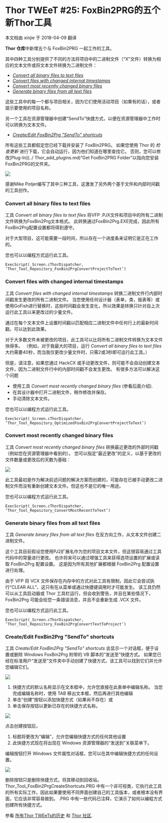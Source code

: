 ﻿Thor TWEeT #25: FoxBin2PRG的五个新Thor工具
===
本文档由 xinjie 于 2018-04-09 翻译

**Thor 仓库**中新增五个与 FoxBin2PRG 一起工作的工具。

其中四种工具分别提供了不同的方法将项目中的二进制文件（“X”文件）转换为相应的文本文件或将文本文件转换为二进制文件：

*   _[Convert all binary files to text files](#T1)_
*   _[Convert files with changed internal timestamps](#T2)_
*   _[Convert most recently changed binary files](#T3)_
*   _[Generate binary files from all text files](#T4)_

这些工具中的每一个都与项目相关，因为它们使用活动项目（如果有的话），或者提示要使用的项目名称。

另一个工具在资源管理器中创建“SendTo”快捷方式，以便在资源管理器中工作时可以转换为文本文件。

*   _[Create/Edit FoxBin2Prg "SendTo" shortcuts](#T5)_

所有这些工具都假定您已经下载并安装了 FoxBin2PRG。 如果您使用 Thor 的 _检查更新_ 进行下载，它会自动运行，因为他们知道在哪里查找它。 否则，您可以修改[Plug-In](../ Thor_add_plugins.md)“Get FoxBin2PRG Folder”以指向您安装FoxBin2PRG的文件夹。

![](Images/Tweet25a.png)

感谢Mike Potjer编写了其中三种工具，这激发了另外两个基于文件和内部时间戳的工具创作。

### <a name="T1"></a>Convert all binary files to text files

工具 _Convert all binary files to text files_ 将VFP .PJX文件和项目中的所有二进制文件转换为FoxBin2Prg文本格式。 此转换通过FoxBin2Prg.EXE完成，因此所有FoxBin2Prg配置设置都将得到遵守。

对于大型项目，这可能需要一段时间，所以存在一个进度条来证明它是正在工作的。

您也可以以编程方式运行此工具。

```foxpro
ExecScript(_Screen.cThorDispatcher, ‘Thor_Tool_Repository_FoxBin2PrgConvertProjectToText’)
```

### <a name="T2"></a>Convert files with changed internal timestamps

工具 _Convert files with changed internal timestamps_ 转换二进制文件行内部时间戳发生更改的所有二进制文件。 当您使用任何设计器（表单，类，报表等）或使用GoFish进行替换时，这些时间戳会发生变化，所以效果是转换只针对自上次运行此工具以来更改过的少量文件。

通过在每个文本文件上设置时间戳以匹配相应二进制文件中任何行上的最新时间戳，可以达到此效果。

对于大多数文件未被更改的项目，此工具可以比将所有二进制文件转换为文本文件快得多。 （例如，对于我最大的项目，运行 _Convert all binary files to text files_ 大约需要40秒，而当我仅更改少量文件时，只需2或3秒即可运行此工具。）

但是，请注意，如果您通过 HackCX 或手动更改文件，则可能不会自动创建文本文件，因为二进制文件行中的内部时间戳不会发生更改。 有很多方法可以解决这个问题

*   使用工具 _Convert most recently changed binary files_ (参看后面介绍).
*   在其设计器中打开二进制文件，稍作修改并保存。
*   手动清除文本文件。

您也可以以编程方式运行此工具。

```foxpro
ExecScript(_Screen.cThorDispatcher, ‘Thor_Tool_Repository_OptimizedFoxBin2PrgConvertProjectToText’)
```

### <a name="T3"></a>Convert most recently changed binary files

工具 _Convert most recently changed binary files_ 转换最近更改的外部时间戳（例如您在资源管理器中看到的）。 您可以指定“最近更改”的定义，以基于更改的文件数量或更改后的天数为基础：

![](Images/Tweet25b.png)

此工具最初是作为解决前述问题的解决方案而创建的，可能存在已被手动更改二进制文件而没有重新创建文本文件。但这也不是它的唯一用途。

您也可以以编程方式运行此工具。

```foxpro
ExecScript(_Screen.cThorDispatcher, ‘Thor_Tool_Repository_ConvertMostRecentToText’)
```

### <a name="T4"></a>Generate binary files from all text files

工具 _Generate binary files from all text files_ 在反方向工作，从文本文件创建二进制文件。

这个工具目前假设您使用PJ2扩展名作为您的项目文本文件，但这很容易通过工具代码中的常量进行更改。 也许将来可以通过增强工具来获得选项设置的扩展或读取  FoxBin2Prg 配置设置。 这是因为所有其他扩展都根据 FoxBin2Prg 配置设置进行处理。

由于 VFP 将 VCX 文件保存在内存中的方式对此工具有限制，因此它会尝试执行“CLEAR ALL”，这只有在从菜单或通过快捷键调用时才可能发生。 该工具仍然可以从工具启动器或 Thor 工具栏运行，但会收到警告，并且在某些情况下，FoxBin2Prg 可能会给您一条错误消息，并且不会重新生成 .VCX 文件。

您也可以以编程方式运行此工具。

```foxpro
ExecScript(_Screen.cThorDispatcher, ‘Thor_Tool_Repository_FoxBin2PrgConvertTextToProject’)
```

### <a name="T5"></a>Create/Edit FoxBin2Prg "SendTo" shortcuts

工具 _Create/Edit FoxBin2Prg "SendTo" shortcuts_ 会显示一个对话框，便于设置或删除 Windows FoxBin2Prg 附带的 VB 脚本的“发送至”快捷方式。 如果您已经在标准用户“发送至”文件夹中手动创建了快捷方式，该工具可以找到它们并允许您编辑它们。

![](Images/Tweet25c.png)

1.  快捷方式的默认名称显示在文本框中，允许您直接在此表单中编辑名称。 当您完成编辑名称时，使用 TAB 移出文本框，然后再进行其他编辑
2.  单击“创建”按钮以添加快捷方式（如果尚不存在）或
3.  单击保存按钮以更新已存在的快捷方式名称。

![](Images/Tweet25d.png)

点击创建按钮后，

1.  标题将更改为“编辑”，允许您编辑快捷方式的任何其他设置
2.  此快捷方式现在将出现在 Windows 资源管理器的“发送到”关联菜单下。

编辑按钮打开 Windows 文件属性对话框，您可以在其中编辑快捷方式的任何设置。

![](Images/Tweet25e.png)

删除按钮只是删除快捷方式，将其移动到回收站。 Thor_Tool_FoxBin2PrgCreateShortcuts.PRG 中有一个非可视类，它执行此工具的所有实际工作，因此如果要使用不同界面创建自己的工具版本，或者根本没有界面，它应该非常容易做到。 .PRG 中有一些代码已注释，它演示了如何以编程方式创建所有快捷方式。

参看 [所有Thor TWEeTs的历史](../TWEeTs.md) 和 [Thor 社区](https://groups.google.com/forum/?fromgroups#%21forum/FoxProThor).
